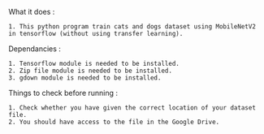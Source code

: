 What it does : 

    1. This python program train cats and dogs dataset using MobileNetV2 in tensorflow (without using transfer learning).

Dependancies :

    1. Tensorflow module is needed to be installed.
    2. Zip file module is needed to be installed.
    3. gdown module is needed to be installed.

Things to check before running :

    1. Check whether you have given the correct location of your dataset file.
    2. You should have access to the file in the Google Drive.


 